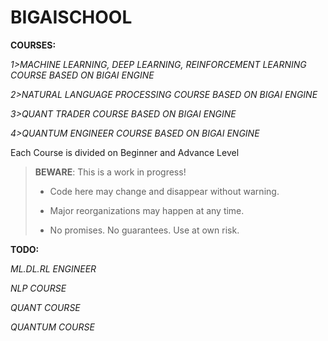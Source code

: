 # BIGAISCHOOL

**COURSES:**

*1>MACHINE LEARNING, DEEP LEARNING, REINFORCEMENT LEARNING COURSE BASED ON BIGAI ENGINE*

*2>NATURAL LANGUAGE PROCESSING COURSE BASED ON BIGAI ENGINE*

*3>QUANT TRADER COURSE BASED ON BIGAI ENGINE*

*4>QUANTUM ENGINEER COURSE BASED ON BIGAI ENGINE*

Each Course is divided on Beginner and Advance Level

> **BEWARE**: This is a work in progress!
>
> * Code here may change and disappear without warning.
>
> * Major reorganizations may happen at any time.
>
> * No promises. No guarantees. Use at own risk.

**TODO:**

*ML.DL.RL ENGINEER*

*NLP COURSE*

*QUANT COURSE*

*QUANTUM COURSE*




